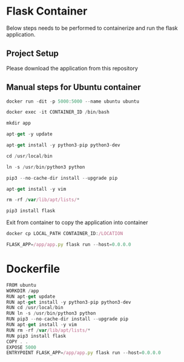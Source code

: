 
# Flask Container

Below steps needs to be performed to containerize and run the flask application.


## Project Setup

Please download the application from this repository



## Manual steps for Ubuntu container

```javascript
docker run -dit -p 5000:5000 --name ubuntu ubuntu
```
```javascript
docker exec -it CONTAINER_ID /bin/bash
```
```javascript
mkdir app
```

```javascript
apt-get -y update
```
```javascript
apt-get install -y python3-pip python3-dev
```
```javascript
cd /usr/local/bin
```
```javascript
ln -s /usr/bin/python3 python
```
```javascript
pip3 --no-cache-dir install --upgrade pip
```
```javascript
apt-get install -y vim
```
```javascript
rm -rf /var/lib/apt/lists/*
```
```javascript
pip3 install flask
```
Exit from container to copy the application into container
```javascript
docker cp LOCAL_PATH CONTAINER_ID:/LOCATION
```
```javascript
FLASK_APP=/app/app.py flask run --host=0.0.0.0
```

# Dockerfile

```javascript
FROM ubuntu
WORKDIR /app
RUN apt-get update
RUN apt-get install -y python3-pip python3-dev
RUN cd /usr/local/bin
RUN ln -s /usr/bin/python3 python
RUN pip3 --no-cache-dir install --upgrade pip
RUN apt-get install -y vim
RUN rm -rf /var/lib/apt/lists/*
RUN pip3 install flask
COPY . .
EXPOSE 5000
ENTRYPOINT FLASK_APP=/app/app.py flask run --host=0.0.0.0
```
